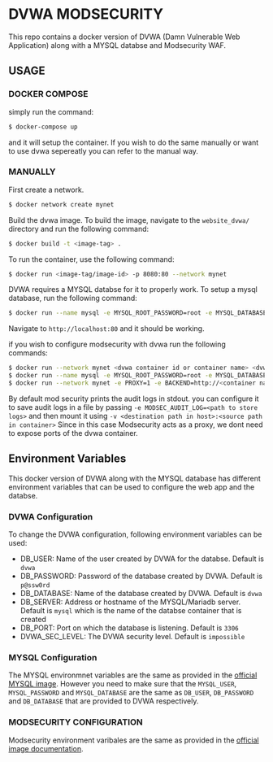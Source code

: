 # DVWA MODSECURITY
This repo contains a docker version of DVWA (Damn Vulnerable Web Application) along with a MYSQL databse and Modsecurity WAF.

## USAGE

### DOCKER COMPOSE
simply run the command:
``` bash
$ docker-compose up
```
and it will setup the container. If you wish to do the same manually or want to use dvwa sepereatly you can refer to the manual way.

### MANUALLY
First create a network.
``` bash
$ docker network create mynet 
```
Build the dvwa image. To build the image, navigate to the `website_dvwa/` directory and run the following command:
``` bash
$ docker build -t <image-tag> .
``` 
To run the container, use the following command:
``` bash
$ docker run <image-tag/image-id> -p 8080:80 --network mynet
```
DVWA requires a MYSQL databse for it to properly work. To setup a mysql database, run the following command:
``` bash
$ docker run --name mysql -e MYSQL_ROOT_PASSWORD=root -e MYSQL_DATABASE=dvwa -e MYSQL_USER=dvwa -e MYSQL_PASSWORD=p@ssw0rd -p 3306:3306 --network mynet mysql:8.0
```
Navigate to `http://localhost:80` and it should be working.

if you wish to configure modsecurity with dvwa run the following commands:
``` bash
$ docker run --network mynet <dvwa container id or container name> <dvwa image tag or image id> 
$ docker run --name mysql -e MYSQL_ROOT_PASSWORD=root -e MYSQL_DATABASE=dvwa -e MYSQL_USER=dvwa -e MYSQL_PASSWORD=p@ssw0rd -p 3306:3306 --network mynet mysql:8.0
$ docker run --network mynet -e PROXY=1 -e BACKEND=http://<container name or container ip>:80 -p 80:80 owasp-crs/modsecurity:apache-3.3 
```
By default mod security prints the audit logs in stdout. you can configure it to save audit logs in a file by passing `-e MODSEC_AUDIT_LOG=<path to store logs>` and then mount it using `-v <destination path in host>:<source path in container>`
Since in this case Modsecurity acts as a proxy, we dont need to expose ports of the dvwa container.
## Environment Variables
This docker version of DVWA along with the MYSQL database has different environment variables that can be used to configure the web app and the databse.
### DVWA Configuration
To change the DVWA configuration, following environment variables can be used:
* DB_USER: Name of the user created by DVWA for the databse. Default is `dvwa`
* DB_PASSWORD: Password of the database created by DVWA. Default is `p@ssw0rd`
* DB_DATABASE: Name of the database created by DVWA. Default is `dvwa`
* DB_SERVER: Address or hostname of the MYSQL/Mariadb server. Default is `mysql` which is the name of the databse container that is created
* DB_PORT: Port on which the database is listening. Default is `3306`
* DVWA_SEC_LEVEL: The DVWA security level. Default is `impossible`
### MYSQL Configuration
The MYSQL environmnet variables are the same as provided in the [official MYSQL image](https://hub.docker.com/_/mysql).
However you need to make sure that the `MYSQL_USER`, `MYSQL_PASSWORD` and `MYSQL_DATABASE` are the same as `DB_USER`, `DB_PASSWORD` and `DB_DATABASE` that are provided to DVWA respectively.
### MODSECURITY CONFIGURATION
Modsecurity environment varibales are the same as provided in the [official image documentation](https://github.com/coreruleset/modsecurity-docker/blob/master/README.md).
